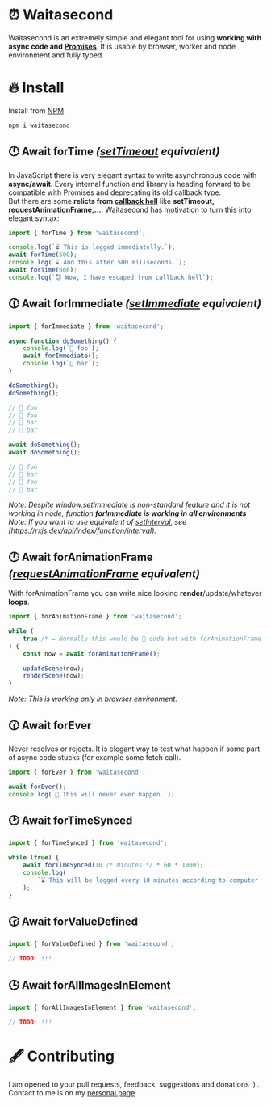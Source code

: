 # ⏰ Waitasecond

Waitasecond is an extremely simple and elegant tool for using **working with async code and [Promises](https://developer.mozilla.org/en-US/docs/Web/JavaScript/Reference/Global_Objects/Promise)**. It is usable by browser, worker and node environment and fully typed.

# 🔥 Install

Install from [NPM](https://www.npmjs.com/package/waitasecond)

```bash
npm i waitasecond
```

## 🕛 Await forTime _([setTimeout](https://developer.mozilla.org/en-US/docs/Web/API/setTimeout) equivalent)_

In JavaScript there is very elegant syntax to write asynchronous code with **async/await**. Every internal function and library is heading forward to be compatible with Promises and deprecating its old callback type.  
But there are some **relicts from [callback hell](http://callbackhell.com/)** like **setTimeout, requestAnimationFrame,...**. Waitasecond has motivation to turn this into elegant syntax:

```typescript
import { forTime } from 'waitasecond';

console.log(`⏳ This is logged immediatelly.`);
await forTime(500);
console.log(`⌛ And this after 500 miliseconds.`);
await forTime(666);
console.log(`😈 Wow, I have escaped from callback hell`);
```

## 🕧 Await forImmediate _([setImmediate](https://developer.mozilla.org/en-US/docs/Web/API/Window/setImmediate) equivalent)_

```typescript
import { forImmediate } from 'waitasecond';

async function doSomething() {
    console.log(`🍏 foo`);
    await forImmediate();
    console.log(`🍎 bar`);
}

doSomething();
doSomething();

// 🍏 foo
// 🍏 foo
// 🍎 bar
// 🍎 bar

await doSomething();
await doSomething();

// 🍏 foo
// 🍎 bar
// 🍏 foo
// 🍎 bar
```

_Note: Despite window.setImmediate is non-standard feature and it is not working in node, function **forImmediate is working in all environments**_
_Note: If you want to use equivalent of [setInterval](https://developer.mozilla.org/en-US/docs/Web/API/setInterval), see [https://rxjs.dev/api/index/function/interval)._

## 🕐 Await forAnimationFrame _([requestAnimationFrame](https://developer.mozilla.org/en-US/docs/Web/API/window/requestAnimationFrame) equivalent)_

With forAnimationFrame you can write nice looking **render**/update/whatever **loops**.

```typescript
import { forAnimationFrame } from 'waitasecond';

while (
    true /* ← Normally this would be 💩 code but with forAnimationFrame it is nicer syntax version of requestAnimationFrame*/
) {
    const now = await forAnimationFrame();

    updateScene(now);
    renderScene(now);
}
```

_Note: This is working only in browser environment._

## 🕜 Await forEver

Never resolves or rejects. It is elegant way to test what happen if some part of async code stucks (for example some fetch call).

```typescript
import { forEver } from 'waitasecond';

await forEver();
console.log(`🧟 This will never ever happen.`);
```

## 🕑 Await forTimeSynced

```typescript
import { forTimeSynced } from 'waitasecond';

while (true) {
    await forTimeSynced(10 /* Minutes */ * 60 * 1000);
    console.log(
        `⌛ This will be logged every 10 minutes according to computer time. So it fires for example on 12:00, 12:10, 12:20,...`,
    );
}
```

## 🕝 Await forValueDefined

```typescript
import { forValueDefined } from 'waitasecond';

// TODO: !!!
```

## 🕒 Await forAllImagesInElement

```typescript
import { forAllImagesInElement } from 'waitasecond';

// TODO: !!!
```

# 🖋️ Contributing

I am opened to your pull requests, feedback, suggestions and donations :) . Contact to me is on my [personal page](https://www.pavolhejny.com)
